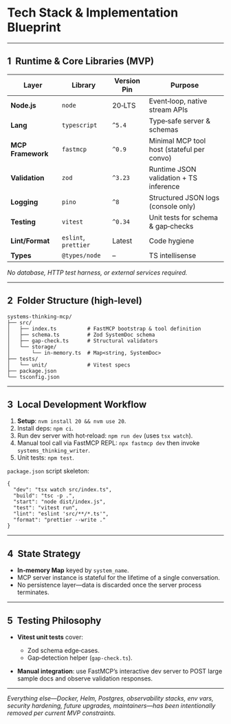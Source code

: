 # Tech Stack & Implementation Blueprint

---

## 1  Runtime & Core Libraries (MVP)

| Layer             | Library              | Version Pin | Purpose                                    |
| ----------------- | -------------------- | ----------- | ------------------------------------------ |
| **Node.js**       | `node`               | 20‑LTS      | Event‑loop, native stream APIs             |
| **Lang**          | `typescript`         | `^5.4`      | Type‑safe server & schemas                 |
| **MCP Framework** | `fastmcp`            | `^0.9`      | Minimal MCP tool host (stateful per convo) |
| **Validation**    | `zod`                | `^3.23`     | Runtime JSON validation + TS inference     |
| **Logging**       | `pino`               | `^8`        | Structured JSON logs (console only)        |
| **Testing**       | `vitest`             | `^0.34`     | Unit tests for schema & gap‑checks         |
| **Lint/Format**   | `eslint`, `prettier` | Latest      | Code hygiene                               |
| **Types**         | `@types/node`        | –           | TS intellisense                            |

*No database, HTTP test harness, or external services required.*

---

## 2  Folder Structure (high‑level)

```
systems‑thinking‑mcp/
├── src/
│   ├── index.ts          # FastMCP bootstrap & tool definition
│   ├── schema.ts         # Zod SystemDoc schema
│   ├── gap‑check.ts      # Structural validators
│   └── storage/
│       └── in‑memory.ts  # Map<string, SystemDoc>
├── tests/
│   └── unit/             # Vitest specs
├── package.json
└── tsconfig.json
```

---

## 3  Local Development Workflow

1. **Setup**: `nvm install 20 && nvm use 20`.
2. Install deps: `npm ci`.
3. Run dev server with hot‑reload: `npm run dev` (uses `tsx watch`).
4. Manual tool call via FastMCP REPL: `npx fastmcp dev` then invoke `systems_thinking_writer`.
5. Unit tests: `npm test`.

`package.json` script skeleton:

```jsonc
{
  "dev": "tsx watch src/index.ts",
  "build": "tsc -p .",
  "start": "node dist/index.js",
  "test": "vitest run",
  "lint": "eslint 'src/**/*.ts'",
  "format": "prettier --write ."
}
```

---

## 4  State Strategy

* **In‑memory Map** keyed by `system_name`.
* MCP server instance is stateful for the lifetime of a single conversation.
* No persistence layer—data is discarded once the server process terminates.

---

## 5  Testing Philosophy

* **Vitest unit tests** cover:

  * Zod schema edge‑cases.
  * Gap‑detection helper (`gap-check.ts`).
* **Manual integration**: use FastMCP’s interactive dev server to POST large sample docs and observe validation responses.

---

*Everything else—Docker, Helm, Postgres, observability stacks, env vars, security hardening, future upgrades, maintainers—has been intentionally removed per current MVP constraints.*
